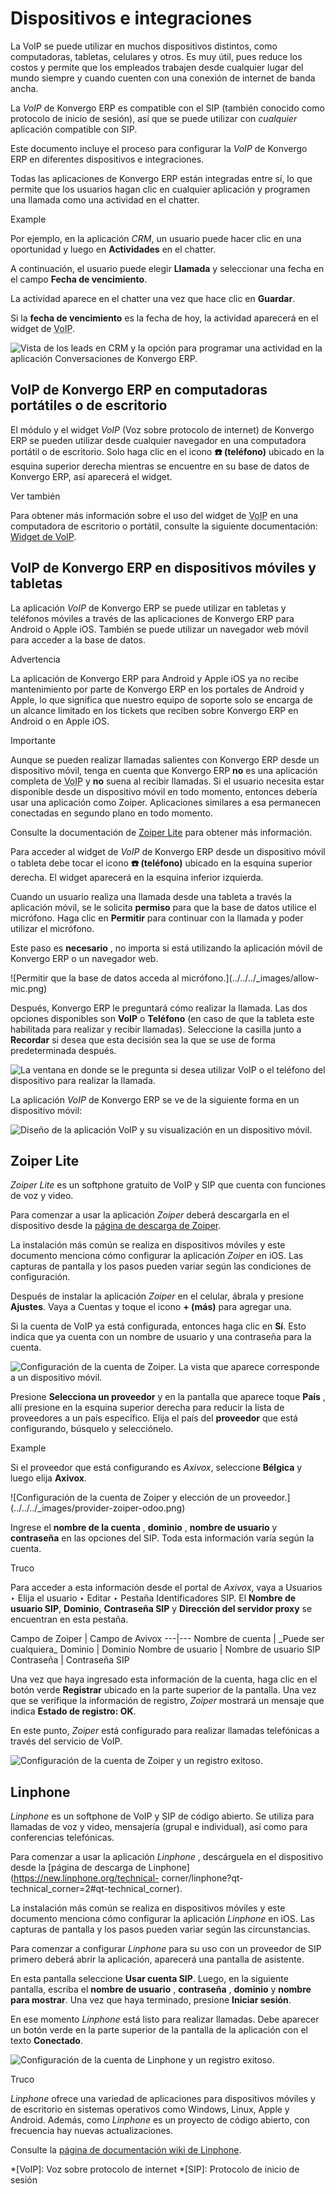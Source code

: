 # Dispositivos e integraciones

La VoIP se puede utilizar en muchos dispositivos distintos, como computadoras,
tabletas, celulares y otros. Es muy útil, pues reduce los costos y permite que
los empleados trabajen desde cualquier lugar del mundo siempre y cuando
cuenten con una conexión de internet de banda ancha.

La _VoIP_ de Konvergo ERP es compatible con el SIP (también conocido como protocolo de
inicio de sesión), así que se puede utilizar con _cualquier_ aplicación
compatible con SIP.

Este documento incluye el proceso para configurar la _VoIP_ de Konvergo ERP en
diferentes dispositivos e integraciones.

Todas las aplicaciones de Konvergo ERP están integradas entre sí, lo que permite que
los usuarios hagan clic en cualquier aplicación y programen una llamada como
una actividad en el chatter.

<div class="alert alert-success">
<p class="alert-title">
Example</p><p>Por ejemplo, en la aplicación <em>CRM</em>, un usuario puede hacer clic en una oportunidad y luego en <b>Actividades</b> en el chatter.</p>
<p>A continuación, el usuario puede elegir <b>Llamada</b> y seleccionar una fecha en el campo <b>Fecha de vencimiento</b>.</p>
<p>La actividad aparece en el chatter una vez que hace clic en <b>Guardar</b>.</p>
<p>Si la <b>fecha de vencimiento</b> es la fecha de hoy, la actividad aparecerá en el widget de <abbr title="Voz sobre protocolo de internet">VoIP</abbr>.</p>
<img alt="Vista de los leads en CRM y la opción para programar una actividad en la aplicación Conversaciones de Konvergo ERP." class="align-center" src="../../../_images/crm-voip-widget.png"/>
</div>

## VoIP de Konvergo ERP en computadoras portátiles o de escritorio

El módulo y el widget _VoIP_ (Voz sobre protocolo de internet) de Konvergo ERP se
pueden utilizar desde cualquier navegador en una computadora portátil o de
escritorio. Solo haga clic en el icono **☎️ (teléfono)** ubicado en la esquina
superior derecha mientras se encuentre en su base de datos de Konvergo ERP, así
aparecerá el widget.

<div class="alert alert-secondary">
<p class="alert-title">
Ver también</p><p>Para obtener más información sobre el uso del widget de <abbr title="Voz sobre protocolo de internet">VoIP</abbr> en una computadora de escritorio o portátil, consulte la siguiente documentación: <a href="voip_widget">Widget de VoIP</a>.</p>
</div>

## VoIP de Konvergo ERP en dispositivos móviles y tabletas

La aplicación _VoIP_ de Konvergo ERP se puede utilizar en tabletas y teléfonos móviles
a través de las aplicaciones de Konvergo ERP para Android o Apple iOS. También se
puede utilizar un navegador web móvil para acceder a la base de datos.

<div class="alert alert-warning">
<p class="alert-title">
Advertencia</p><p>La aplicación de Konvergo ERP para Android y Apple iOS ya no recibe mantenimiento por parte de Konvergo ERP en los portales de Android y Apple, lo que significa que nuestro equipo de soporte solo se encarga de un alcance limitado en los tickets que reciben sobre Konvergo ERP en Android o en Apple iOS.</p>
</div> <div class="alert alert-warning">
<p class="alert-title">
Importante</p><p>Aunque se pueden realizar llamadas salientes con Konvergo ERP desde un dispositivo móvil, tenga en cuenta que Konvergo ERP <b>no</b> es una aplicación completa de <abbr title="Voz sobre protocolo de internet">VoIP</abbr> y <b>no</b> suena al recibir llamadas. Si el usuario necesita estar disponible desde un dispositivo móvil en todo momento, entonces debería usar una aplicación como Zoiper. Aplicaciones similares a esa permanecen conectadas en segundo plano en todo momento.</p>
<p>Consulte la documentación de <a href="#voip-zoiper"><span class="std std-ref">Zoiper Lite</span></a> para obtener más información.</p>
</div>

Para acceder al widget de _VoIP_ de Konvergo ERP desde un dispositivo móvil o tableta
debe tocar el icono **☎️ (teléfono)** ubicado en la esquina superior derecha.
El widget aparecerá en la esquina inferior izquierda.

Cuando un usuario realiza una llamada desde una tableta a través la aplicación
móvil, se le solicita **permiso** para que la base de datos utilice el
micrófono. Haga clic en **Permitir** para continuar con la llamada y poder
utilizar el micrófono.

Este paso es **necesario** , no importa si está utilizando la aplicación móvil
de Konvergo ERP o un navegador web.

![Permitir que la base de datos acceda al micrófono.](../../../_images/allow-
mic.png)

Después, Konvergo ERP le preguntará cómo realizar la llamada. Las dos opciones
disponibles son **VoIP** o **Teléfono** (en caso de que la tableta este
habilitada para realizar y recibir llamadas). Seleccione la casilla junto a
**Recordar** si desea que esta decisión sea la que se use de forma
predeterminada después.

![La ventana en donde se le pregunta si desea utilizar VoIP o el teléfono del
dispositivo para realizar la llamada.](../../../_images/voip-phone.png)

La aplicación _VoIP_ de Konvergo ERP se ve de la siguiente forma en un dispositivo
móvil:

![Diseño de la aplicación VoIP y su visualización en un dispositivo
móvil.](../../../_images/voip-odoo-dashboard.png)

## Zoiper Lite

_Zoiper Lite_ es un softphone gratuito de VoIP y SIP que cuenta con funciones
de voz y video.

Para comenzar a usar la aplicación _Zoiper_ deberá descargarla en el
dispositivo desde la [página de descarga de
Zoiper](https://www.zoiper.com/en/voip-softphone/download/current).

La instalación más común se realiza en dispositivos móviles y este documento
menciona cómo configurar la aplicación _Zoiper_ en iOS. Las capturas de
pantalla y los pasos pueden variar según las condiciones de configuración.

Después de instalar la aplicación _Zoiper_ en el celular, ábrala y presione
**Ajustes**. Vaya a Cuentas y toque el icono **\+ (más)** para agregar una.

Si la cuenta de VoIP ya está configurada, entonces haga clic en **Sí**. Esto
indica que ya cuenta con un nombre de usuario y una contraseña para la cuenta.

![Configuración de la cuenta de Zoiper. La vista que aparece corresponde a un
dispositivo móvil.](../../../_images/account-settings-zoiper-group.png)

Presione **Selecciona un proveedor** y en la pantalla que aparece toque
**País** , allí presione en la esquina superior derecha para reducir la lista
de proveedores a un país específico. Elija el país del **proveedor** que está
configurando, búsquelo y selecciónelo.

<div class="alert alert-success">
<p class="alert-title">
Example</p><p>Si el proveedor que está configurando es <em>Axivox</em>, seleccione <b>Bélgica</b> y luego elija <b>Axivox</b>.</p>
</div> ![Configuración de la cuenta de Zoiper y elección de un
proveedor.](../../../_images/provider-zoiper-odoo.png)

Ingrese el **nombre de la cuenta** , **dominio** , **nombre de usuario** y
**contraseña** en las opciones del SIP. Toda esta información varía según la
cuenta.

<div class="alert alert-info">
<p class="alert-title">
Truco</p><p>Para acceder a esta información desde el portal de <em>Axivox</em>, vaya a Usuarios ‣ Elija el usuario ‣ Editar ‣ Pestaña Identificadores SIP. El <b>Nombre de usuario SIP</b>, <b>Dominio</b>, <b>Contraseña SIP</b> y <b>Dirección del servidor proxy</b> se encuentran en esta pestaña.</p>
</div>  Campo de Zoiper | Campo de Avivox  
---|---  
Nombre de cuenta | _Puede ser cualquiera_  
Dominio | Dominio  
Nombre de usuario | Nombre de usuario SIP  
Contraseña | Contraseña SIP  
  
Una vez que haya ingresado esta información de la cuenta, haga clic en el
botón verde **Registrar** ubicado en la parte superior de la pantalla. Una vez
que se verifique la información de registro, _Zoiper_ mostrará un mensaje que
indica **Estado de registro: OK**.

En este punto, _Zoiper_ está configurado para realizar llamadas telefónicas a
través del servicio de VoIP.

![Configuración de la cuenta de Zoiper y un registro
exitoso.](../../../_images/sip-options-zoiper.png)

## Linphone

_Linphone_ es un softphone de VoIP y SIP de código abierto. Se utiliza para
llamadas de voz y video, mensajería (grupal e individual), así como para
conferencias telefónicas.

Para comenzar a usar la aplicación _Linphone_ , descárguela en el dispositivo
desde la [página de descarga de Linphone](https://new.linphone.org/technical-
corner/linphone?qt-technical_corner=2#qt-technical_corner).

La instalación más común se realiza en dispositivos móviles y este documento
menciona cómo configurar la aplicación _Linphone_ en iOS. Las capturas de
pantalla y los pasos pueden variar según las circunstancias.

Para comenzar a configurar _Linphone_ para su uso con un proveedor de SIP
primero deberá abrir la aplicación, aparecerá una pantalla de asistente.

En esta pantalla seleccione **Usar cuenta SIP**. Luego, en la siguiente
pantalla, escriba el **nombre de usuario** , **contraseña** , **dominio** y
**nombre para mostrar**. Una vez que haya terminado, presione **Iniciar
sesión**.

En ese momento _Linphone_ está listo para realizar llamadas. Debe aparecer un
botón verde en la parte superior de la pantalla de la aplicación con el texto
**Conectado**.

![Configuración de la cuenta de Linphone y un registro
exitoso.](../../../_images/linphone-odoo-setup.png) <div class="alert alert-info">
<p class="alert-title">
Truco</p><p><em>Linphone</em> ofrece una variedad de aplicaciones para dispositivos móviles y de escritorio en sistemas operativos como Windows, Linux, Apple y Android. Además, como <em>Linphone</em> es un proyecto de código abierto, con frecuencia hay nuevas actualizaciones.</p>
<p>Consulte la <a href="https://wiki.linphone.org/xwiki/wiki/public/view/Linphone/">página de documentación wiki de Linphone</a>.</p>
</div>

  *[VoIP]: Voz sobre protocolo de internet
  *[SIP]: Protocolo de inicio de sesión

